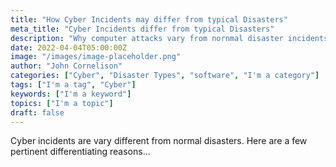 ```yaml
---
title: "How Cyber Incidents may differ from typical Disasters"
meta_title: "Cyber Incidents differ from typical Disasters"
description: "Why computer attacks vary from nornmal disaster incidents"
date: 2022-04-04T05:00:00Z
image: "/images/image-placeholder.png"
author: "John Cornelison"
categories: ["Cyber", "Disaster Types", "software", "I'm a category"]
tags: ["I'm a tag", "Cyber"]
keywords: ["I'm a keyword"]
topics: ["I'm a topic"]
draft: false
---
```


Cyber incidents are vary different from normal disasters. Here are a few pertinent differentiating reasons...
